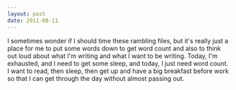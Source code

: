 ```yaml
---
layout: post
date: 2011-08-11
---
```


I sometimes wonder if I should time these rambling files, but it's really just a place for me to put some words down to get word count and also to think out loud about what I'm writing and what I want to be writing. Today, I'm exhausted, and I need to get some sleep, and today, I just need word count. I want to read, then sleep, then get up and have a big breakfast before work so that I can get through the day without almost passing out. 
